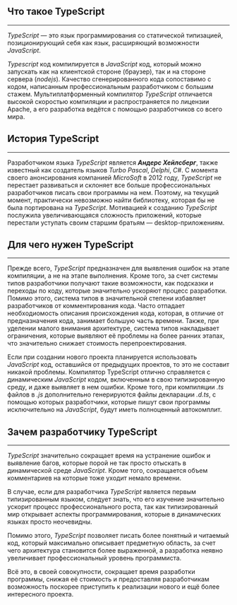 ## Что такое TypeScript
________________

*TypeScript* — это язык программирования со статической типизацией, позиционирующий себя как язык, расширяющий возможности *JavaScript*.  
  
*Typescript* код компилируется в *JavaScript* код, который можно запускать как на клиентской стороне (браузер), так и на стороне сервера (*nodejs*). Качество сгенерированного кода сопоставимо с кодом, написанным профессиональным разработчиком с большим стажем. Мультиплатформенный компилятор *TypeScript* отличается высокой скоростью компиляции и распространяется по лицензии Apache, а его разработка ведётся с помощью разработчиков со всего мира.

## История TypeScript
________________

Разработчиком языка *TypeScript* является ***Андерс Хейлсберг***, также известный как создатель языков *Turbo Pascal*, *Delphi*, *C#*. С момента своего анонсирования компанией *MicroSoft* в 2012 году, *TypeScript* не перестает развиваться и склоняет все больше профессиональных разработчиков писать свои программы на нем. Поэтому, на текущий момент, практически невозможно найти библиотеку, которая бы не была портирована на *TypeScript*. Мотивацией к созданию *TypeScript* послужила увеличивающаяся сложность приложений, которые перестали уступать своим старшим братьям — desktop-приложениям.


## Для чего нужен TypeScript
________________

Прежде всего, *TypeScript* предназначен для выявления ошибок на этапе компиляции, а не на этапе выполнения. Кроме того, за счет системы типов разработчики получают такие возможности, как подсказки и переходы по коду, которые значительно ускоряют процесс разработки. Помимо этого, система типов в значительной степени избавляет разработчиков от комментирования кода. Часто отпадает необходиомость описания происхождения кода, которая, в отличие от предназначения кода, занимает большую часть времени. Также, при уделении малого внимания архитектуре, система типов накладывает ограничения, которые выявляют её проблемы на более ранних этапах, что значительно снижает стоимость перепроектирования.

Если при создании нового проекта планируется использовать *JavaScript* код, оставшийся от предыдущих проектов, то это не составит никакой проблемы. Компилятор TypeScript отлично справляется с динамическим *JavaScript* кодом, включенным в свою типизированную среду, и даже выявляет в нем ошибки. Кроме того, при компиляции *.ts* файлов в *.js* дополнительно генерируются файлы декларации *.d.ts*, с помощью которых разработчики, которые пишут свои программы исключительно на *JavaScript*, будут иметь полноценный автокомплит.

## Зачем разработчику TypeScript
________________

*TypeScript* значительно сокращает время на устранение ошибок и выявление багов, которые порой не так просто отыскать в динамической среде *JavaScript*. Кроме того, сокращается объем комментариев на которые тоже уходит немало времени.

В случае, если для разработчика *TypeScript* является первым типизированным языком, следует знать, что его изучение значительно ускорит процесс профессионального роста, так как типизированный мир открывает аспекты программирования, которые в динамических языках просто неочевидны.

Помимо этого, *TypeScript* позволяет писать более понятный и читаемый код, который максимально описывает предметную область, за счет чего архитектура становится более выраженной, а разработка неявно увеличивает профессиональный уровень программиста.

Всё это, в своей совокупности, сокращает время разработки программы, снижая её стоимость и предоставляя разработчикам возможность поскорее приступить к реализации нового и ещё более интересного проекта.
